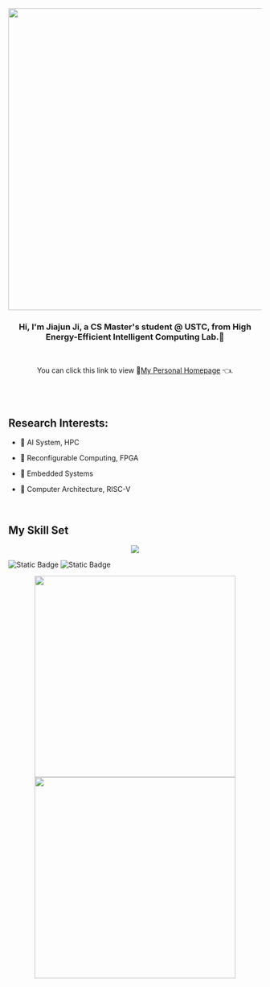 <!--
## Hi there 👋
[![Typing SVG](https://readme-typing-svg.demolab.com?font=Fira+Code&size=23&duration=500&pause=1000&center=true&repeat=false&width=500&height=60&lines=Hi%2C+I+am+JiaJun+Ji%2C+welcome+!)](https://git.io/typing-svg)

-->
<div align="center">
    <img src="https://readme-typing-svg.demolab.com?font=Fira+Code&duration=500&pause=1000&center=true&repeat=false&width=500&height=60&lines=Hi%2C+I+am+Jiajun+Ji%2C+welcome+to+my+Repo" align="center" height="" width="600" />
</div>
  

### <div align="center">Hi, I'm Jiajun Ji, a CS Master's student @ USTC, from High Energy-Efficient Intelligent Computing Lab.👀</div>  

<br> <!-- 添加两个换行符来增加间距 -->

<div align="center">
    You can click this link to view 📝<a href="https://jiajun-ji.github.io/">My Personal Homepage</a> 👈.
</div>

<br><br> <!-- 添加两个换行符来增加间距 -->

## Research Interests: 
  

- 🍲 AI System, HPC  
  

- 🍟 Reconfigurable Computing, FPGA  
  

- 🍋 Embedded Systems  
  

-  🍒 Computer Architecture, RISC-V  
  

<br/>  


## My Skill Set  
<p align="center">
  <a href="https://skillicons.dev">
    <img src="https://skillicons.dev/icons?i=c,cpp,linux,matlab,py,pytorch,raspberrypi,verilog" />
  </a>
</p>

![Static Badge](https://img.shields.io/badge/QQ-2356765453-blue)
![Static Badge](https://img.shields.io/badge/Email-jiajunji_ee%40163.com-92bf7a)

<!--
<div align="center">  
<a href="https://www.cprogramming.com/" target="_blank"><img style="margin: 10px" src="https://profilinator.rishav.dev/skills-assets/c-original.svg" alt="C" height="50" /></a>  
<a href="https://www.cplusplus.com/" target="_blank"><img style="margin: 10px" src="https://profilinator.rishav.dev/skills-assets/cplusplus-original.svg" alt="C++" height="50" /></a>  
<a href="https://www.linux.org/" target="_blank"><img style="margin: 10px" src="https://profilinator.rishav.dev/skills-assets/linux-original.svg" alt="Linux" height="50" /></a>  
<a href="https://pytorch.org/" target="_blank"><img style="margin: 10px" src="https://profilinator.rishav.dev/skills-assets/pytorch-icon.svg" alt="pytorch" height="50" /></a>  
<a href="https://www.python.org/" target="_blank"><img style="margin: 10px" src="https://profilinator.rishav.dev/skills-assets/python-original.svg" alt="Python" height="50" /></a>  
</div>
-->
  

<div align="center">
    <img align="center" width="400" src="https://github-readme-stats.vercel.app/api?username=jjj7811&theme=transparent&include_all_commits=true&show_icons=true&hide_border=true" />
    <img align="center" width="400" src="https://github-readme-stats.vercel.app/api/top-langs/?username=jjj7811&layout=compact&theme=tokyonight" />
</div>


<!-- star和语言
<img align="center" width="400" src="https://github-readme-stats.vercel.app/api?username=jjj7811&theme=transparent&include_all_commits=true&show_icons=true&hide_border=true" />

![Top Langs](https://github-readme-stats.vercel.app/api/top-langs/?username=jjj7811&layout=compact&theme=tokyonight)
-->


<!--
![](https://github-readme-activity-graph.cyclic.app/graph?username=jjj7811&theme=dracula)
-->

<!--
**jjj7811/jjj7811** is a ✨ _special_ ✨ repository because its `README.md` (this file) appears on your GitHub profile.

Here are some ideas to get you started:

- 🔭 I’m currently working on ...
- 🌱 I’m currently learning ...
- 👯 I’m looking to collaborate on ...
- 🤔 I’m looking for help with ...
- 💬 Ask me about ...
- 📫 How to reach me: ...
- 😄 Pronouns: ...
- ⚡ Fun fact: ...
-->
